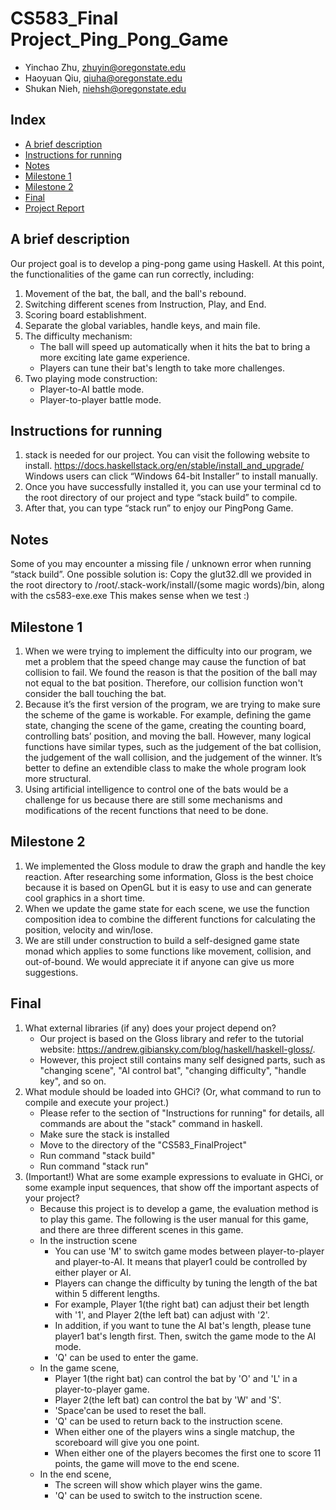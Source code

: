# CS583_Final Project_Ping_Pong_Game
- Yinchao Zhu, zhuyin@oregonstate.edu
- Haoyuan Qiu, qiuha@oregonstate.edu
- Shukan Nieh, niehsh@oregonstate.edu

## Index
- [A brief description](#a-brief-description)
- [Instructions for running](#instructions-for-running)
- [Notes](#notes)
- [Milestone 1](#milestone-1)
- [Milestone 2](#milestone-2)
- [Final](#final)
- [Project Report](https://github.com/Michael1cl4/CS583_PingPongGame/blob/main/CS583-Project_Report.pdf)

## A brief description
Our project goal is to develop a ping-pong game using Haskell. At this point, the functionalities of the game can run correctly, including:
1. Movement of the bat, the ball, and the ball's rebound.
2. Switching different scenes from Instruction, Play, and End. 
3. Scoring board establishment.
4. Separate the global variables, handle keys, and main file.
5. The difficulty mechanism:
    - The ball will speed up automatically when it hits the bat to bring a more exciting late game experience. 
    - Players can tune their bat's length to take more challenges.
6. Two playing mode construction:
    - Player-to-AI battle mode.
    - Player-to-player battle mode.


## Instructions for running
1. stack is needed for our project. You can visit the following website to install.
   https://docs.haskellstack.org/en/stable/install_and_upgrade/
   Windows users can click “Windows 64-bit Installer” to install manually.
2. Once you have successfully installed it, you can use your terminal cd to the root directory of our project and type “stack build” to compile.
3. After that, you can type “stack run” to enjoy our PingPong Game.

## Notes
Some of you may encounter a missing file / unknown error when running “stack build”.
One possible solution is:
Copy the glut32.dll we provided in the root directory to /root/.stack-work/install/(some magic words)/bin, along with the cs583-exe.exe
This makes sense when we test :)


## Milestone 1
1. When we were trying to implement the difficulty into our program, we met a problem that the speed change may cause the function of bat collision to fail. 
   We found the reason is that the position of the ball may not equal to the bat position. Therefore, our collision function won't consider the ball touching the bat.
2. Because it’s the first version of the program, we are trying to make sure the scheme of the game is workable. For example, defining the game state, changing the scene of the game, creating the counting board, controlling bats’ position, and moving the ball. However, many logical functions have similar types, such as the judgement of the bat collision, the judgement of the wall collision, and the judgement of the winner. It’s better to define an extendible class to make the whole program look more structural.
3. Using artificial intelligence to control one of the bats would be a challenge for us because there are still some mechanisms and modifications of the recent functions that need to be done.


## Milestone 2
1. We implemented the Gloss module to draw the graph and handle the key reaction. After researching some information, Gloss is the best choice because it is based on OpenGL but it is easy to use and can generate cool graphics in a short time.
2. When we update the game state for each scene, we use the function composition idea to combine the different functions for calculating the position, velocity and win/lose.
3. We are still under construction to build a self-designed game state monad which applies to some functions like movement, collision, and out-of-bound. We would appreciate it if anyone can give us more suggestions.

## Final
1. What external libraries (if any) does your project depend on?
    - Our project is based on the Gloss library and refer to the tutorial website: https://andrew.gibiansky.com/blog/haskell/haskell-gloss/.
    - However, this project still contains many self designed parts, such as "changing scene", "AI control bat", "changing difficulty", "handle key", and so on.
2. What module should be loaded into GHCi? (Or, what command to run to compile and execute your project.)
    - Please refer to the section of "Instructions for running" for details, all commands are about the "stack" command in haskell.
    - Make sure the stack is installed
    - Move to the directory of the "CS583_FinalProject"
    - Run command "stack build"
    - Run command "stack run"
3. (Important!) What are some example expressions to evaluate in GHCi, or some example input sequences, that show off the important aspects of your project?
    - Because this project is to develop a game, the evaluation method is to play this game. The following is the user manual for this game, and there are three different scenes in this game.
    - In the instruction scene  
      - You can use 'M' to switch game modes between player-to-player and player-to-AI. It means that player1 could be controlled by either player or AI.
      - Players can change the difficulty by tuning the length of the bat within 5 different lengths. 
      - For example, Player 1(the right bat) can adjust their bet length with '1', and Player 2(the left bat) can adjust with '2'. 
      - In addition, if you want to tune the AI bat's length, please tune player1 bat's length first. Then, switch the game mode to the AI mode.
      - 'Q' can be used to enter the game.
    - In the game scene,
      - Player 1(the right bat) can control the bat by 'O' and 'L' in a player-to-player game.
      - Player 2(the left bat) can control the bat by 'W' and 'S'.
      - 'Space'can be used to reset the ball.
      - 'Q' can be used to return back to the instruction scene.
      - When either one of the players wins a single matchup, the scoreboard will give you one point.
      - When either one of the players becomes the first one to score 11 points, the game will move to the end scene.
    - In the end scene,
      - The screen will show which player wins the game.
      - 'Q' can be used to switch to the instruction scene.


